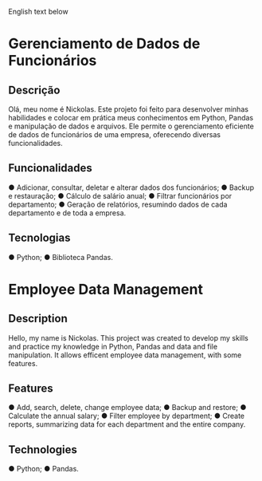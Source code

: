 English text below
# Gerenciamento de Dados de Funcionários

## Descrição
Olá, meu nome é Nickolas.
Este projeto foi feito para desenvolver minhas habilidades e colocar em prática meus conhecimentos em Python, Pandas e manipulação de dados e arquivos. Ele permite o gerenciamento eficiente de dados de funcionários de uma empresa, oferecendo diversas funcionalidades.

## Funcionalidades
● Adicionar, consultar, deletar e alterar dados dos funcionários;
● Backup e restauração;
● Cálculo de salário anual;
● Filtrar funcionários por departamento;
● Geração de relatórios, resumindo dados de cada departamento e de toda a empresa.

## Tecnologias
● Python;
● Biblioteca Pandas.


# Employee Data Management

## Description
Hello, my name is Nickolas.
This project was created to develop my skills and practice my knowledge in Python, Pandas and data and file manipulation. It allows efficent employee data management, with some features. 

## Features
● Add, search, delete, change employee data;
● Backup and restore;
● Calculate the annual salary;
● Filter employee by department;
● Create reports, summarizing data for each department and the entire company.

## Technologies
● Python;
● Pandas.
